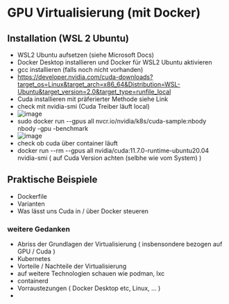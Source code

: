 # GPU Virtualisierung (mit Docker)
## Installation (WSL 2 Ubuntu)
- WSL2 Ubuntu aufsetzen (siehe Microsoft Docs)
- Docker Desktop installieren und Docker für WSL2 Ubuntu aktivieren
- gcc installieren (falls noch nicht vorhanden)
- https://developer.nvidia.com/cuda-downloads?target_os=Linux&target_arch=x86_64&Distribution=WSL-Ubuntu&target_version=2.0&target_type=runfile_local
- Cuda installieren mit präferierter Methode siehe Link
- check mit nvidia-smi (Cuda Treiber läuft local)
- ![image](https://user-images.githubusercontent.com/107040049/174431490-c068eaca-9666-4589-9aaf-bf54b31f6e02.png)
- sudo docker run --gpus all nvcr.io/nvidia/k8s/cuda-sample:nbody nbody -gpu -benchmark
- ![image](https://user-images.githubusercontent.com/107040049/174431593-f165dc29-406c-46bb-8bf8-5404edd711a6.png)
- check ob cuda über container läuft 
- docker run --rm --gpus all nvidia/cuda:11.7.0-runtime-ubuntu20.04 nvidia-smi ( auf Cuda Version achten (selbhe wie vom System) )
## Praktische Beispiele
- Dockerfile
- Varianten 
- Was lässt uns Cuda in / über Docker steueren 
### weitere Gedanken

- Abriss der Grundlagen der Virtualisierung ( insbensondere bezogen auf GPU / Cuda )
- Kubernetes 
- Vorteile / Nachteile der Virtualisierung
- auf weitere Technologien schauen wie podman, lxc
- containerd
- Vorraustezungen ( Docker Desktop etc, Linux, ... )
- 
